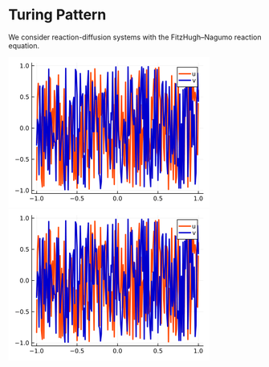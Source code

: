 # Turing Pattern



We consider reaction-diffusion systems with the FitzHugh–Nagumo reaction equation.


![1d pattern](https://github.com/garam-kim/Advanced_SC/blob/main/1d_pattern.gif)
![2d pattern](https://github.com/garam-kim/Advanced_SC/blob/main/1d_pattern.gif)


